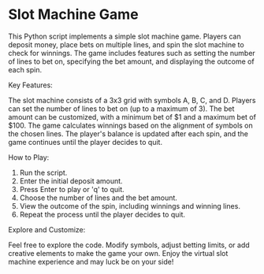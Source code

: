
# Slot Machine Game

This Python script implements a simple slot machine game. Players can deposit money, place bets on multiple lines, and spin the slot machine to check for winnings. The game includes features such as setting the number of lines to bet on, specifying the bet amount, and displaying the outcome of each spin.

Key Features:

The slot machine consists of a 3x3 grid with symbols A, B, C, and D.
Players can set the number of lines to bet on (up to a maximum of 3).
The bet amount can be customized, with a minimum bet of $1 and a maximum bet of $100.
The game calculates winnings based on the alignment of symbols on the chosen lines.
The player's balance is updated after each spin, and the game continues until the player decides to quit.

How to Play:

1. Run the script.
2. Enter the initial deposit amount.
3. Press Enter to play or 'q' to quit.
4. Choose the number of lines and the bet amount.
5. View the outcome of the spin, including winnings and winning lines.
6. Repeat the process until the player decides to quit.


Explore and Customize:

Feel free to explore the code.
Modify symbols, adjust betting limits, or add creative elements to make the game your own.
Enjoy the virtual slot machine experience and may luck be on your side!
